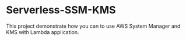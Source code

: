 # Serverless-SSM-KMS
This project demonstrate how you can to use AWS System Manager and KMS with Lambda application.
